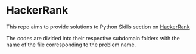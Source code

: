 # HackerRank
This repo aims to provide solutions to Python Skills section on [HackerRank](https://www.hackerrank.com/domains/python)

The codes are divided into their respective subdomain folders with the name of the file corresponding to the problem name.